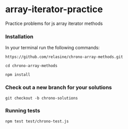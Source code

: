 # array-iterator-practice
Practice problems for js array iterator methods

### Installation
In your terminal run the following commands:

`https://github.com/relasine/chrono-array-methods.git`

`cd chrono-array-methods`

`npm install`

### Check out a new branch for your solutions
`git checkout -b chrono-solutions`

### Running tests
`npm test test/chrono-test.js`




